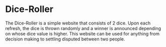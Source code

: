# Dice-Roller
The Dice-Roller is a simple website that consists of 2 dice. Upon each refresh, the dice is thrown randomly and a winner is announced depending on whose dice value is higher. This website can be used for anything from decision making to settling disputed between two people.
